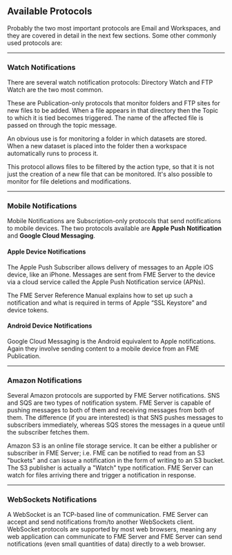 ## Available Protocols ##

Probably the two most important protocols are Email and Workspaces, and they are covered in detail in the next few sections. Some other commonly used protocols are:

---

### Watch Notifications ###

There are several watch notification protocols: Directory Watch and FTP Watch are the two most common.

These are Publication-only protocols that monitor folders and FTP sites for new files to be added. When a file appears in that directory then the Topic to which it is tied becomes triggered. The name of the affected file is passed on through the topic message.

An obvious use is for monitoring a folder in which datasets are stored. When a new dataset is placed into the folder then a workspace automatically runs to process it.

This protocol allows files to be filtered by the action type, so that it is not just the creation of a new file that can be monitored. It's also possible to monitor for file deletions and modifications.

---

### Mobile Notifications ###

Mobile Notifications are Subscription-only protocols that send notifications to mobile devices. The two protocols available are **Apple Push Notification** and **Google Cloud Messaging**.

#### Apple Device Notifications ####

The Apple Push Subscriber allows delivery of messages to an Apple iOS device, like an iPhone.
Messages are sent from FME Server to the device via a cloud service called the Apple Push Notification service (APNs).

The FME Server Reference Manual explains how to set up such a notification and what is required in terms of Apple “SSL Keystore” and device tokens.

#### Android Device Notifications ####

Google Cloud Messaging is the Android equivalent to Apple notifications. Again they involve sending content to a mobile device from an FME Publication.

---

### Amazon Notifications ###

Several Amazon protocols are supported by FME Server notifications. SNS and SQS are two types of notification system. FME Server is capable of pushing messages to both of them and receiving messages from both of them. The difference (if you are interested) is that SNS pushes messages to subscribers immediately, whereas SQS stores the messages in a queue until the subscriber fetches them. 

Amazon S3 is an online file storage service. It can be either a publisher or subscriber in FME Server; i.e. FME can be notified to read from an S3 "buckets" and can issue a notification in the form of writing to an S3 bucket. The S3 publisher is actually a "Watch" type notification. FME Server can watch for files arriving there and trigger a notification in response.

---

### WebSockets Notifications ###

A WebSocket is an TCP-based line of communication. FME Server can accept and send notifications from/to another WebSockets client. WebSocket protocols are supported by most web browsers, meaning any web application can communicate to FME Server and FME Server can send notifications (even small quantities of data) directly to a web browser. 